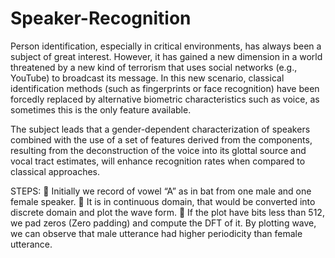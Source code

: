 # Speaker-Recognition

Person identification, especially in critical environments, has always been a subject of great interest. However, it has gained a new dimension in a world threatened by a new kind of terrorism that uses social networks (e.g., YouTube) to broadcast its message. In this new scenario, classical identification methods (such as fingerprints or face recognition) have been forcedly replaced by alternative biometric characteristics such as voice, as sometimes this is the only feature available.

The subject leads that a gender-dependent characterization of speakers combined with the use of a set of features derived from the components, resulting from the deconstruction of the voice into its glottal source and vocal tract estimates, will enhance recognition rates when compared to classical approaches.

STEPS:
	Initially we record of vowel “A” as in bat from one male and one female speaker.
	It is in continuous domain, that would be converted into discrete domain and plot the wave form.
	If the plot have bits less than 512, we pad zeros (Zero padding) and compute the DFT of it. By plotting wave, we can observe that male utterance had higher periodicity than female utterance.

